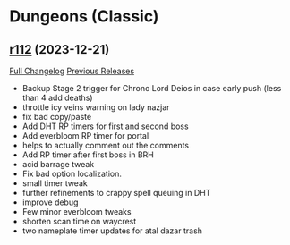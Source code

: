 # <DBM Mod> Dungeons (Classic)

## [r112](https://github.com/DeadlyBossMods/DBM-Dungeons/tree/r112) (2023-12-21)
[Full Changelog](https://github.com/DeadlyBossMods/DBM-Dungeons/compare/r111...r112) [Previous Releases](https://github.com/DeadlyBossMods/DBM-Dungeons/releases)

- Backup Stage 2 trigger for Chrono Lord Deios in case early push (less than 4 add deaths)  
- throttle icy veins warning on lady nazjar  
- fix bad copy/paste  
- Add DHT RP timers for first and second boss  
- Add everbloom RP timer for portal  
- helps to actually comment out the comments  
- Add RP timer after first boss in BRH  
- acid barrage tweak  
- Fix bad option localization.  
- small timer tweak  
- further refinements to crappy spell queuing in DHT  
- improve debug  
- Few minor everbloom tweaks  
- shorten scan time on waycrest  
- two nameplate timer updates for atal dazar trash  
